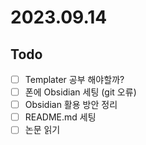 # 2023.09.14
## Todo
- [ ] Templater 공부 해야할까?
- [ ] 폰에 Obsidian 세팅 (git 오류)
- [ ] Obsidian 활용 방안 정리
- [ ] README.md 세팅
- [ ] 논문 읽기